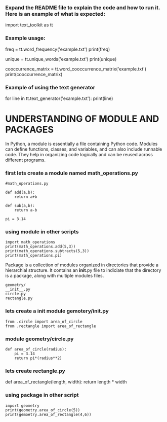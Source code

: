 ### Expand the README file to explain the code and how to run it. Here is an example of what is expected:
import text_toolkit as tt

### Example usage:
freq = tt.word_frequency('example.txt')
print(freq)

unique = tt.unique_words('example.txt')
print(unique)

cooccurrence_matrix = tt.word_cooccurrence_matrix('example.txt')
print(cooccurrence_matrix)

### Example of using the text generator
for line in tt.text_generator('example.txt'):
    print(line)

# UNDERSTANDING OF MODULE AND PACKAGES
In Python, a module is essentially a file containing Python code. Modules can define functions, classes, and variables, and can also include runnable code. They help in organizing code logically and can be reused across different programs.

### first lets create a module named math_operations.py

    #math_operations.py

    def add(a,b):
        return a+b

    def sub(a,b):
        return a-b

    pi = 3.14

### using module in other scripts

    import math_operations
    print(math_operations.add(5,3))
    print(math_operations.subtracts(5,3))
    print(math_operations.pi)

Package is a collection of modules organized in directories that provide a hierarchial structure. It contains an __init__.py file to indiciate that the directory is a package, along with multiple modules files. 

    geometry/
    __init__.py
    circle.py
    rectangle.py

### lets create a init module gemotery/__init__.py

    from .circle import area_of_circle
    from .rectangle import area_of_rectangle 


### module geometry/circle.py
    def area_of_circle(radius):
        pi = 3.14
        return pi*(radius**2)


### lets create rectangle.py
def area_of_rectangle(length, width):
    return length * width


### using package in other script 

    import geometry
    print(geometry.area_of_circle(5))
    print(gemoetry.area_of_rectangle(4,6))

